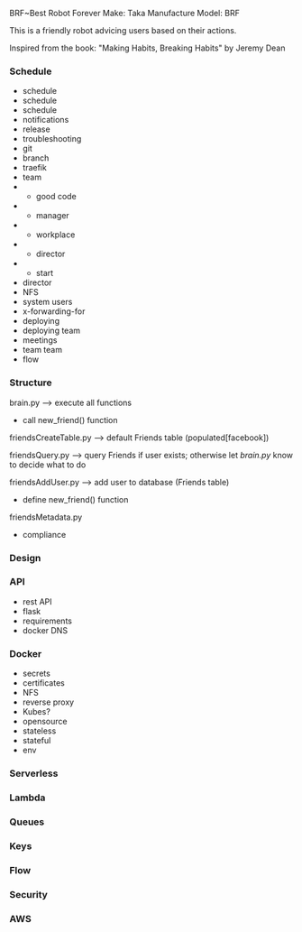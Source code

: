 BRF~Best Robot Forever 
Make: Taka Manufacture
Model: BRF


This is a friendly robot  advicing users based on their actions.

Inspired from the book: "Making Habits, Breaking Habits" by Jeremy Dean 


### Schedule 

- schedule
- schedule
- schedule
- notifications
- release
- troubleshooting
- git
- branch
- traefik
- team
- - good code
- - manager
- - workplace
- - director
- - start
- director
- NFS
- system users
- x-forwarding-for
- deploying
- deploying team
- meetings
- team team
- flow

### Structure


brain.py --> execute all functions

- call new_friend() function

friendsCreateTable.py --> default Friends table (populated[facebook])

friendsQuery.py --> query Friends if user exists; otherwise let _brain.py_ know 
to decide what to do

friendsAddUser.py --> add user to database (Friends table)

- define new_friend() function

friendsMetadata.py

- compliance

### Design

### API

- rest API
- flask
- requirements
- docker DNS

### Docker

- secrets
- certificates
- NFS
- reverse proxy
- Kubes?
- opensource
- stateless
- stateful
- env



### Serverless

### Lambda

### Queues

### Keys

### Flow

### Security

### AWS

